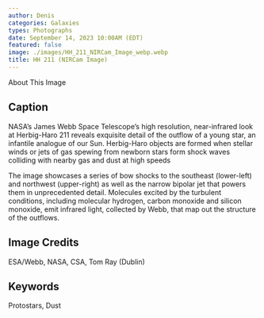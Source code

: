 ```yaml
---
author: Denis
categories: Galaxies
types: Photographs
date: September 14, 2023 10:00AM (EDT)
featured: false
image: ./images/HH_211_NIRCam_Image_webp.webp
title: HH 211 (NIRCam Image)
---
```


About This Image

## Caption

NASA’s James Webb Space Telescope’s high resolution, near-infrared look at Herbig-Haro 211 reveals exquisite detail of the outflow of a young star, an infantile analogue of our Sun. Herbig-Haro objects are formed when stellar winds or jets of gas spewing from newborn stars form shock waves colliding with nearby gas and dust at high speeds

The image showcases a series of bow shocks to the southeast (lower-left) and northwest (upper-right) as well as the narrow bipolar jet that powers them in unprecedented detail. Molecules excited by the turbulent conditions, including molecular hydrogen, carbon monoxide and silicon monoxide, emit infrared light, collected by Webb, that map out the structure of the outflows.

## Image Credits

ESA/Webb, NASA, CSA, Tom Ray (Dublin)

## Keywords

Protostars, Dust


